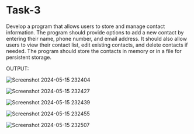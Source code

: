 # Task-3
Develop a program that allows users to
store and manage contact information.
The program should provide options to
add a new contact by entering their name,
phone number, and email address. It
should also allow users to view their
contact list, edit existing contacts, and
delete contacts if needed. The program
should store the contacts in memory or in
a file for persistent storage.

OUTPUT:

![Screenshot 2024-05-15 232404](https://github.com/Vyxxhu/Task-3/assets/149455773/ae912765-55ed-4db0-9b5f-4bd3f8e714b5)

![Screenshot 2024-05-15 232427](https://github.com/Vyxxhu/Task-3/assets/149455773/f9f8a8c6-191e-4b34-844f-99dbbe4e4bd5)

![Screenshot 2024-05-15 232439](https://github.com/Vyxxhu/Task-3/assets/149455773/ea1984af-bed0-43c3-b42e-e61881b79e1a)

![Screenshot 2024-05-15 232455](https://github.com/Vyxxhu/Task-3/assets/149455773/042c602c-ef65-480c-9d83-41fd648e34bd)

![Screenshot 2024-05-15 232507](https://github.com/Vyxxhu/Task-3/assets/149455773/daa4106e-956b-430a-a313-459b196186e8)


